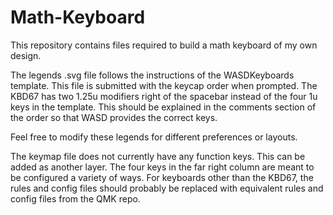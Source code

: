 # Math-Keyboard
This repository contains files required to build a math keyboard of my own design.

The legends .svg file follows the instructions of the WASDKeyboards template. This file is submitted with the keycap order when prompted. The KBD67
has two 1.25u modifiers right of the spacebar instead of the four 1u keys in the template. This should be explained in the comments section of the order so that 
WASD provides the correct keys.

Feel free to modify these legends for different preferences or layouts.

The keymap file does not currently have any function keys. This can be added as another layer. The four keys in the far right column are meant to be
configured a variety of ways. For keyboards other than the KBD67, the rules and config files should probably be replaced with equivalent rules and config
files from the QMK repo.
